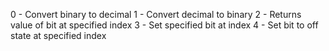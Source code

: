 0 - Convert binary to decimal
1 - Convert decimal to binary
2 - Returns value of bit at specified index
3 - Set specified bit at index
4 - Set bit to off state at specified index
